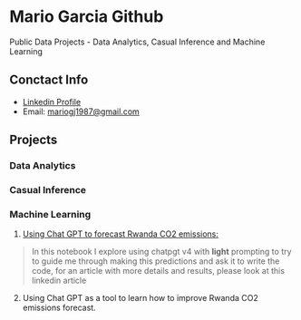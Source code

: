 # Mario Garcia Github
Public Data Projects - Data Analytics, Casual Inference and Machine Learning

## Conctact Info
- [Linkedin Profile](https://www.linkedin.com/in/magj87)
- Email: mariogj1987@gmail.com

## Projects
### Data Analytics

### Casual Inference

### Machine Learning
1) [Using Chat GPT to forecast Rwanda CO2 emissions:](https://github.com/MLMario/mariogj1987/blob/main/Predicting_Carbon_Emission_in_Rwanda_using_Chat_GPT.ipynb)
> In this notebook I explore using chatpgt v4 with **light** prompting to try to guide me through making this predictions and ask it to write the code, for an article with more details and results, please look at this linkedin article
   
2) Using Chat GPT as a tool to learn how to improve Rwanda CO2 emissions forecast. 


